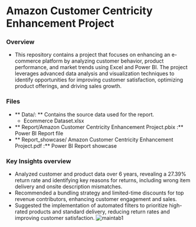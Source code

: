 # Amazon Customer Centricity Enhancement Project
### Overview
  * This repository contains a project that focuses on enhancing an e-commerce platform by analyzing customer behavior, product performance, and market trends using Excel and Power BI. The project leverages advanced data analysis and visualization techniques to identify opportunities for improving customer satisfaction, optimizing product offerings, and driving sales growth.

### Files
  * ** Data/: ** Contains the source data used for the report.
      + Ecommerce Dataset.xlsx
  * ** Report/Amazon Customer Centricity Enhancement Project.pbix :** Power BI Report file
  * ** Report_showcase/ Amazon Customer Centricity Enhancement Project.pdf :** Power BI Report showcase

### Key Insights overview
- Analyzed customer and product data over 6 years, revealing a 27.39% return rate and identifying key reasons for returns, including wrong item delivery and onsite description mismatches.
- Recommended a bundling strategy and limited-time discounts for top revenue contributors, enhancing customer engagement and sales.
- Suggested the implementation of automated filters to prioritize high-rated products and standard delivery, reducing return rates and improving customer satisfaction.
![maintab1](https://github.com/SreejithRamakrishnan/Amazon-Customer-Centricity-Enhancement/assets/160201399/bfad702f-9bc3-402a-9cdd-f9d3287f1420)


